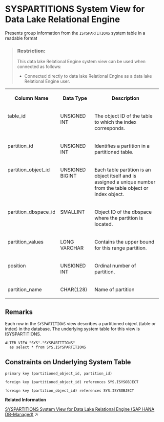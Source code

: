 <!-- loioa87f12ff84f210158071ec615c24a7c0 -->

# SYSPARTITIONS System View for Data Lake Relational Engine

Presents group information from the `ISYSPARTITIONS` system table in a readable format



> ### Restriction:  
> This data lake Relational Engine system view can be used when connected as follows:
> 
> -   Connected directly to data lake Relational Engine as a data lake Relational Engine user.




<table>
<tr>
<th valign="top">

Column Name



</th>
<th valign="top">

Data Type



</th>
<th valign="top">

Description



</th>
</tr>
<tr>
<td valign="top">

table\_id



</td>
<td valign="top">

UNSIGNED INT



</td>
<td valign="top">

The object ID of the table to which the index corresponds.



</td>
</tr>
<tr>
<td valign="top">

partition\_id



</td>
<td valign="top">

UNSIGNED INT



</td>
<td valign="top">

Identifies a partition in a partitioned table.



</td>
</tr>
<tr>
<td valign="top">

partition\_object\_id



</td>
<td valign="top">

UNSIGNED BIGINT



</td>
<td valign="top">

Each table partition is an object itself and is assigned a unique number from the table object or index object.



</td>
</tr>
<tr>
<td valign="top">

partition\_dbspace\_id



</td>
<td valign="top">

SMALLINT



</td>
<td valign="top">

Object ID of the dbspace where the partition is located.



</td>
</tr>
<tr>
<td valign="top">

partition\_values



</td>
<td valign="top">

LONG VARCHAR



</td>
<td valign="top">

Contains the upper bound for this range partition.



</td>
</tr>
<tr>
<td valign="top">

position



</td>
<td valign="top">

UNSIGNED INT



</td>
<td valign="top">

Ordinal number of partition.



</td>
</tr>
<tr>
<td valign="top">

partition\_name



</td>
<td valign="top">

CHAR\(128\)



</td>
<td valign="top">

Name of partition



</td>
</tr>
</table>



<a name="loioa87f12ff84f210158071ec615c24a7c0__SYSPARTITIONS_remarks1"/>

## Remarks

Each row in the `SYSPARTITIONS` view describes a partitioned object \(table or index\) in the database. The underlying system table for this view is ISYSPARTITIONS.

```
ALTER VIEW "SYS"."SYSPARTITIONS"
  as select * from SYS.ISYSPARTITIONS
```



<a name="loioa87f12ff84f210158071ec615c24a7c0__SYSPARTITIONS_constraints"/>

## Constraints on Underlying System Table

```
primary key (partitioned_object_id, partition_id)
```

```
foreign key (partitioned_object_id) references SYS.ISYSOBJECT
```

```
foreign key (partition_object_id) references SYS.ISYSOBJECT
```

**Related Information**  


[SYSPARTITIONS System View for Data Lake Relational Engine (SAP HANA DB-Managed)](https://help.sap.com/viewer/a898e08b84f21015969fa437e89860c8/2023_1_QRC/en-US/1c2e04fba3b943e2b6ae23522aad5b5c.html "Presents group information from the ISYSPARTITIONS system table in a readable format") :arrow_upper_right:

